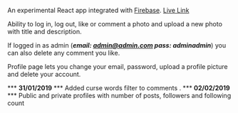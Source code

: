 An experimental React app integrated with [Firebase](https://firebase.google.com). [Live Link](https://wiztagram.netlify.com/)

Ability to log in, log out, like or comment a photo and upload a new photo with title and description.

If logged in as admin (***email: admin@admin.com pass: adminadmin***) you can also delete any comment you like.

Profile page lets you change your email, password, upload a profile picture and delete your account.

*** **31/01/2019** *** Added curse words filter to comments . 
*** **02/02/2019** *** Public and private profiles with number of posts, followers and following count
